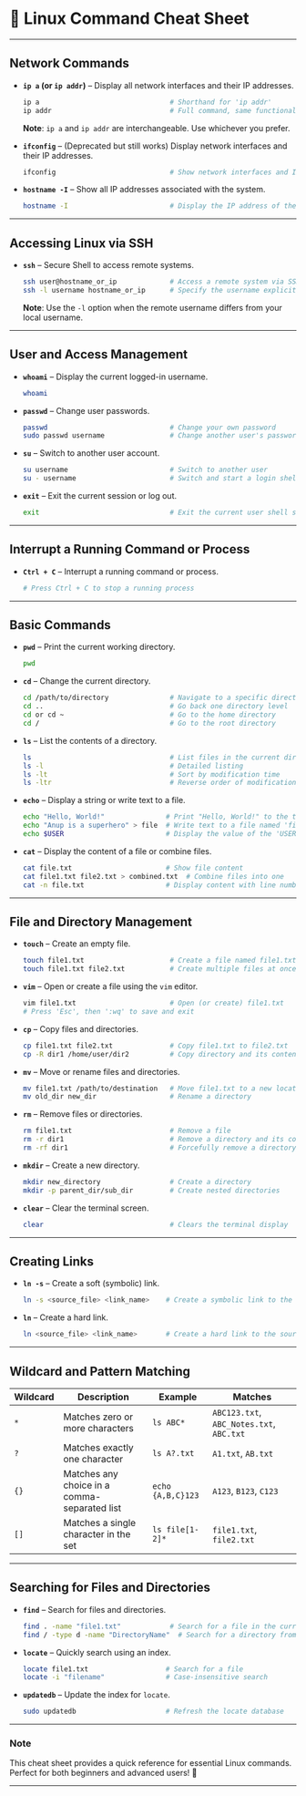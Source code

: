 # **🐧 Linux Command Cheat Sheet**

---

## **Network Commands**

- **`ip a` (or `ip addr`)** – Display all network interfaces and their IP addresses.  
  ```bash
  ip a                                # Shorthand for 'ip addr'
  ip addr                             # Full command, same functionality as 'ip a'
  ```
  **Note**: `ip a` and `ip addr` are interchangeable. Use whichever you prefer.

- **`ifconfig`** – (Deprecated but still works) Display network interfaces and their IP addresses.  
  ```bash
  ifconfig                            # Show network interfaces and IP details
  ```

- **`hostname -I`** – Show all IP addresses associated with the system.  
  ```bash
  hostname -I                         # Display the IP address of the system
  ```

---

## **Accessing Linux via SSH**

- **`ssh`** – Secure Shell to access remote systems.  
  ```bash
  ssh user@hostname_or_ip             # Access a remote system via SSH
  ssh -l username hostname_or_ip      # Specify the username explicitly
  ```
  **Note**: Use the `-l` option when the remote username differs from your local username.

---

## **User and Access Management**

- **`whoami`** – Display the current logged-in username.  
  ```bash
  whoami
  ```

- **`passwd`** – Change user passwords.  
  ```bash
  passwd                              # Change your own password
  sudo passwd username                # Change another user's password (requires sudo)
  ```

- **`su`** – Switch to another user account.  
  ```bash
  su username                         # Switch to another user
  su - username                       # Switch and start a login shell
  ```

- **`exit`** – Exit the current session or log out.  
  ```bash
  exit                                # Exit the current user shell session
  ```

---

## **Interrupt a Running Command or Process**

- **`Ctrl + C`** – Interrupt a running command or process.  
  ```bash
  # Press Ctrl + C to stop a running process
  ```

---

## **Basic Commands**

- **`pwd`** – Print the current working directory.  
  ```bash
  pwd
  ```

- **`cd`** – Change the current directory.  
  ```bash
  cd /path/to/directory               # Navigate to a specific directory
  cd ..                               # Go back one directory level
  cd or cd ~                          # Go to the home directory
  cd /                                # Go to the root directory
  ```

- **`ls`** – List the contents of a directory.  
  ```bash
  ls                                  # List files in the current directory
  ls -l                               # Detailed listing
  ls -lt                              # Sort by modification time
  ls -ltr                             # Reverse order of modification time
  ```

- **`echo`** – Display a string or write text to a file.  
  ```bash
  echo "Hello, World!"               # Print "Hello, World!" to the terminal
  echo "Anup is a superhero" > file  # Write text to a file named 'file'
  echo $USER                         # Display the value of the 'USER' variable
  ```

- **`cat`** – Display the content of a file or combine files.  
  ```bash
  cat file.txt                       # Show file content
  cat file1.txt file2.txt > combined.txt  # Combine files into one
  cat -n file.txt                    # Display content with line numbers
  ```

---

## **File and Directory Management**

- **`touch`** – Create an empty file.  
  ```bash
  touch file1.txt                     # Create a file named file1.txt
  touch file1.txt file2.txt           # Create multiple files at once
  ```

- **`vim`** – Open or create a file using the `vim` editor.  
  ```bash
  vim file1.txt                       # Open (or create) file1.txt
  # Press 'Esc', then ':wq' to save and exit
  ```

- **`cp`** – Copy files and directories.  
  ```bash
  cp file1.txt file2.txt              # Copy file1.txt to file2.txt
  cp -R dir1 /home/user/dir2          # Copy directory and its contents
  ```

- **`mv`** – Move or rename files and directories.  
  ```bash
  mv file1.txt /path/to/destination   # Move file1.txt to a new location
  mv old_dir new_dir                  # Rename a directory
  ```

- **`rm`** – Remove files or directories.  
  ```bash
  rm file1.txt                        # Remove a file
  rm -r dir1                          # Remove a directory and its contents
  rm -rf dir1                         # Forcefully remove a directory and its contents
  ```

- **`mkdir`** – Create a new directory.  
  ```bash
  mkdir new_directory                 # Create a directory
  mkdir -p parent_dir/sub_dir         # Create nested directories
  ```

- **`clear`** – Clear the terminal screen.  
  ```bash
  clear                               # Clears the terminal display
  ```

---

## **Creating Links**

- **`ln -s`** – Create a soft (symbolic) link.  
  ```bash
  ln -s <source_file> <link_name>    # Create a symbolic link to the source file
  ```

- **`ln`** – Create a hard link.  
  ```bash
  ln <source_file> <link_name>       # Create a hard link to the source file
  ```

---

## **Wildcard and Pattern Matching**

| Wildcard | Description                              | Example             | Matches                                  |
|----------|------------------------------------------|---------------------|-----------------------------------------|
| `*`      | Matches zero or more characters          | `ls ABC*`          | `ABC123.txt`, `ABC_Notes.txt`, `ABC.txt` |
| `?`      | Matches exactly one character            | `ls A?.txt`        | `A1.txt`, `AB.txt`                     |
| `{}`     | Matches any choice in a comma-separated list | `echo {A,B,C}123` | `A123`, `B123`, `C123`                 |
| `[]`     | Matches a single character in the set    | `ls file[1-2]*`    | `file1.txt`, `file2.txt`               |

---

## **Searching for Files and Directories**

- **`find`** – Search for files and directories.  
  ```bash
  find . -name "file1.txt"            # Search for a file in the current directory
  find / -type d -name "DirectoryName"  # Search for a directory from the root
  ```

- **`locate`** – Quickly search using an index.  
  ```bash
  locate file1.txt                   # Search for a file
  locate -i "filename"               # Case-insensitive search
  ```

- **`updatedb`** – Update the index for `locate`.  
  ```bash
  sudo updatedb                      # Refresh the locate database
  ```

---

### **Note**  
This cheat sheet provides a quick reference for essential Linux commands. Perfect for both beginners and advanced users! 🐧  

---
